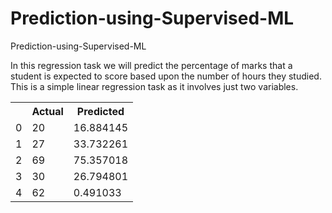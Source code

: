 # Prediction-using-Supervised-ML
Prediction-using-Supervised-ML

In this regression task we will predict the percentage of marks that a student is expected to score based upon the number of hours they studied. This is a simple linear regression task as it involves just two variables.
	<table>
  <tr>
    <th></th>
    <th>Actual</th>
    <th>Predicted</th>
  </tr>
  <tr>
    <td>0</td>
    <td>20</td>
    <td>16.884145</td>
  </tr>
  <tr>
    <td>1</td>
    <td>27</td>
    <td>33.732261</td>
  </tr>
  <tr>
    <td>2</td>
    <td>69</td>
    <td>75.357018</td>
  </tr>
  <tr>
    <td>3</td>
    <td>30</td>
    <td>26.794801</td>
  </tr>
  <tr>
    <td>4</td>
    <td>62</td>
    <td>0.491033</td>
  </tr>
  </table>
